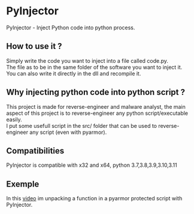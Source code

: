 # PyInjector
PyInjector - Inject Python code into python process.

## How to use it ?
Simply write the code you want to inject into a file called code.py.   
The file as to be in the same folder of the software you want to inject it.   
You can also write it directly in the dll and recompile it.

## Why injecting python code into python script ?
This project is made for reverse-engineer and malware analyst, the main aspect of this project is to reverse-engineer any python script/executable easily.   
I put some usefull script in the src/ folder that can be used to reverse-engineer any script (even with pyarmor).

## Compatibilities
PyInjector is compatible with x32 and x64, python 3.7,3.8,3.9,3.10,3.11

## Exemple
In this [video](https://youtu.be/NkFs7A0q4DM) im unpacking a function in a pyarmor protected script with PyInjector.

